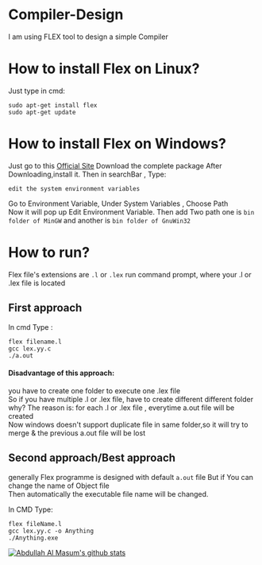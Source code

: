 # Compiler-Design
I am using FLEX tool to design a simple Compiler

# How to install Flex on Linux?
Just type in cmd:
```
sudo apt-get install flex
sudo apt-get update
```

# How to install Flex on Windows?
Just go to this  <a href="http://gnuwin32.sourceforge.net/packages/flex.htm" target="_blank">Official Site</a>
Download the complete package
After Downloading,install it. Then in searchBar , Type:
```
edit the system environment variables
```
Go to Environment Variable, Under System Variables , Choose Path  
Now it will pop up Edit Environment Variable. Then add Two path
one is ```bin folder of MinGW``` and another is ```bin folder of GnuWin32```

# How to run?
Flex file's extensions are ```.l``` or ```.lex```
run command prompt, where your .l or .lex file is located
## First approach
In cmd Type :<br>
```
flex filename.l
gcc lex.yy.c
./a.out
```
#### Disadvantage of this approach:
you have to create one folder to execute one .lex file <br>
So if you have multiple .l or .lex file, have to create different different folder <br>
why? The reason is: for each .l or .lex file , everytime a.out file will be created <br>
Now windows doesn't support duplicate file in same folder,so it will try to merge & the previous a.out file will be lost

## Second approach/Best approach
generally Flex programme is designed with default ```a.out``` file But if You can change the name of Object file <br>
Then automatically the executable file name will be changed.

In CMD Type:
```
flex fileName.l
gcc lex.yy.c -o Anything
./Anything.exe
```
[![Abdullah Al Masum's github stats](https://github-readme-stats.vercel.app/api?username=masumBhai&show_icons=true&count_private=true&theme=great-gatsby)](https://github.com/MasumBhai)

